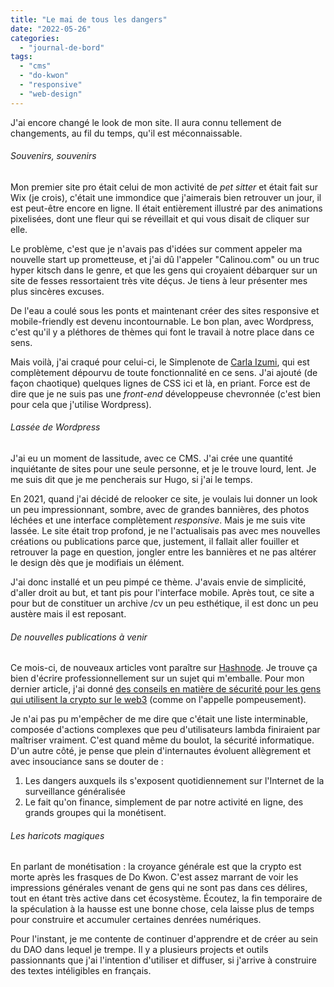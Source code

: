 ```yaml
---
title: "Le mai de tous les dangers"
date: "2022-05-26"
categories: 
  - "journal-de-bord"
tags: 
  - "cms"
  - "do-kwon"
  - "responsive"
  - "web-design"
---
```


J'ai encore changé le look de mon site. Il aura connu tellement de changements, au fil du temps, qu'il est méconnaissable.

###### Souvenirs, souvenirs

Mon premier site pro était celui de mon activité de _pet sitter_ et était fait sur Wix (je crois), c'était une immondice que j'aimerais bien retrouver un jour, il est peut-être encore en ligne. Il était entièrement illustré par des animations pixelisées, dont une fleur qui se réveillait et qui vous disait de cliquer sur elle.

Le problème, c'est que je n'avais pas d'idées sur comment appeler ma nouvelle start up prometteuse, et j'ai dû l'appeler "Calinou.com" ou un truc hyper kitsch dans le genre, et que les gens qui croyaient débarquer sur un site de fesses ressortaient très vite déçus. Je tiens à leur présenter mes plus sincères excuses.

De l'eau a coulé sous les ponts et maintenant créer des sites responsive et mobile-friendly est devenu incontournable. Le bon plan, avec Wordpress, c'est qu'il y a pléthores de thèmes qui font le travail à notre place dans ce sens.

Mais voilà, j'ai craqué pour celui-ci, le Simplenote de [Carla Izumi](https://carlaizumibamford.com), qui est complètement dépourvu de toute fonctionnalité en ce sens. J'ai ajouté (de façon chaotique) quelques lignes de CSS ici et là, en priant. Force est de dire que je ne suis pas une _front-end_ développeuse chevronnée (c'est bien pour cela que j'utilise Wordpress).

###### Lassée de Wordpress

J'ai eu un moment de lassitude, avec ce CMS. J'ai crée une quantité inquiétante de sites pour une seule personne, et je le trouve lourd, lent. Je me suis dit que je me pencherais sur Hugo, si j'ai le temps.

En 2021, quand j'ai décidé de relooker ce site, je voulais lui donner un look un peu impressionnant, sombre, avec de grandes bannières, des photos léchées et une interface complètement _responsive_. Mais je me suis vite lassée. Le site était trop profond, je ne l'actualisais pas avec mes nouvelles créations ou publications parce que, justement, il fallait aller fouiller et retrouver la page en question, jongler entre les bannières et ne pas altérer le design dès que je modifiais un élément.

J'ai donc installé et un peu pimpé ce thème. J'avais envie de simplicité, d'aller droit au but, et tant pis pour l'interface mobile. Après tout, ce site a pour but de constituer un archive /cv un peu esthétique, il est donc un peu austère mais il est reposant.

###### De nouvelles publications à venir

Ce mois-ci, de nouveaux articles vont paraître sur [Hashnode](https://web3.hashnode.com). Je trouve ça bien d'écrire professionnellement sur un sujet qui m'emballe. Pour mon dernier article, j'ai donné [des conseils en matière de sécurité pour les gens qui utilisent la crypto sur le web3](https://web3.hashnode.com/the-ultimate-security-guide-for-your-web3-journey) (comme on l'appelle pompeusement).

Je n'ai pas pu m'empêcher de me dire que c'était une liste interminable, composée d'actions complexes que peu d'utilisateurs lambda finiraient par maîtriser vraiment. C'est quand même du boulot, la sécurité informatique. D'un autre côté, je pense que plein d'internautes évoluent allègrement et avec insouciance sans se douter de :

1. Les dangers auxquels ils s'exposent quotidiennement sur l'Internet de la surveillance généralisée
2. Le fait qu'on finance, simplement de par notre activité en ligne, des grands groupes qui la monétisent.

###### Les haricots magiques

En parlant de monétisation : la croyance générale est que la crypto est morte après les frasques de Do Kwon. C'est assez marrant de voir les impressions générales venant de gens qui ne sont pas dans ces délires, tout en étant très active dans cet écosystème. Écoutez, la fin temporaire de la spéculation à la hausse est une bonne chose, cela laisse plus de temps pour construire et accumuler certaines denrées numériques.

Pour l'instant, je me contente de continuer d'apprendre et de créer au sein du DAO dans lequel je trempe. Il y a plusieurs projects et outils passionnants que j'ai l'intention d'utiliser et diffuser, si j'arrive à construire des textes intéligibles en français.
